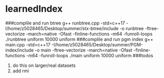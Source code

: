 # learnedIndex
###complile and run btree
g++ runbtree.cpp -std=c++17 -I/home/z5028465/Desktop/summer/stx-btree/include -o runbtree -ftree-vectorize -march=native -Ofast -finline-functions -m64 -funroll-loops
./runbtree uniform 10000 uniform
###complile and run pgm index
g++ main.cpp -std=c++17 -I/home/z5028465/Desktop/summer/PGM-index/include -o main -ftree-vectorize -march=native -Ofast -finline-functions -m64 -funroll-loops
./main uniform 10000 uniform
###todos
1. do this on larger/real datasets
2. add rmi 
